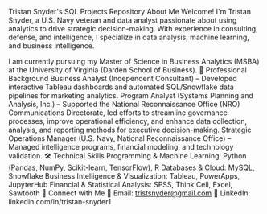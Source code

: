 Tristan Snyder's SQL Projects Repository
About Me
Welcome! I'm Tristan Snyder, a U.S. Navy veteran and data analyst passionate about using analytics to drive strategic decision-making. With experience in consulting, defense, and intelligence, I specialize in data analysis, machine learning, and business intelligence.

I am currently pursuing my Master of Science in Business Analytics (MSBA) at the University of Virginia (Darden School of Business).
📌 Professional Background
Business Analyst (Independent Consultant) – Developed interactive Tableau dashboards and automated SQL/Snowflake data pipelines for marketing analytics.
Program Analyst (Systems Planning and Analysis, Inc.) – Supported the National Reconnaissance Office (NRO) Communications Directorate, led efforts to streamline governance processes, improve operational efficiency, and enhance data collection, analysis, and reporting methods for executive decision-making.
Strategic Operations Manager (U.S. Navy, National Reconnaissance Office) – Managed intelligence programs, financial modeling, and technology validation.
🛠 Technical Skills
Programming & Machine Learning: Python (Pandas, NumPy, Scikit-learn, TensorFlow), R
Databases & Cloud: MySQL, Snowflake
Business Intelligence & Visualization: Tableau, PowerApps, JupyterHub
Financial & Statistical Analysis: SPSS, Think Cell, Excel, Sawtooth
🔗 Connect with Me
📧 Email: tristsnyder@gmail.com
🔗 LinkedIn: linkedin.com/in/tristan-snyder1
